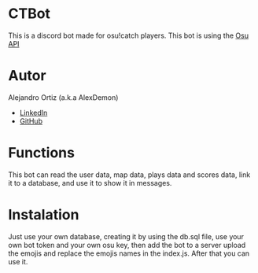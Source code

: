 # CTBot
This is a discord bot made for osu!catch players.
This bot is using the [Osu API](https://github.com/ppy/osu-api/wiki)

# Autor
Alejandro Ortiz (a.k.a AlexDemon)

* [LinkedIn](https://www.linkedin.com/in/aortizcortes/)
* [GitHub](https://github.com/AlejandroOrtizCor)

# Functions
This bot can read the user data, map data, plays data and scores data, link it to a database, and use it to show it in messages.

# Instalation
Just use your own database, creating it by using the db.sql file, use your own bot token and your own osu key, then add the bot to a server upload the emojis and replace the emojis names in the index.js.
After that you can use it.
